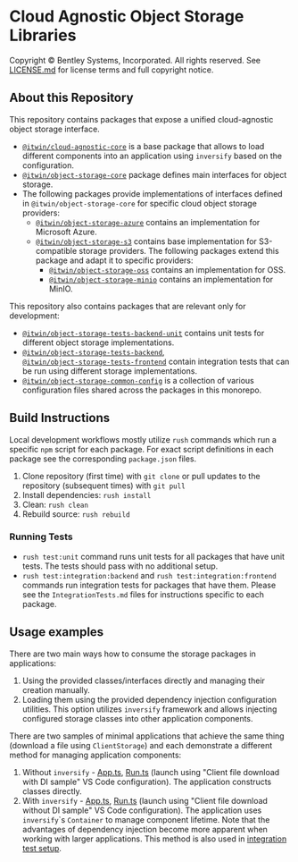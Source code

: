 # Cloud Agnostic Object Storage Libraries

Copyright © Bentley Systems, Incorporated. All rights reserved. See [LICENSE.md](./LICENSE.md) for license terms and full copyright notice.

## About this Repository

This repository contains packages that expose a unified cloud-agnostic object storage interface.

- [`@itwin/cloud-agnostic-core`](./cloud-agnostic/core/README.md) is a base package that allows to load different components into an application using `inversify` based on the configuration.
- [`@itwin/object-storage-core`](./storage/core/README.md) package defines main interfaces for object storage.
- The following packages provide implementations of interfaces defined in `@itwin/object-storage-core` for specific cloud object storage providers:
  - [`@itwin/object-storage-azure`](./storage/azure/README.md) contains an implementation for Microsoft Azure.
  - [`@itwin/object-storage-s3`](./storage/s3/README.md) contains base implementation for S3-compatible storage providers. The following packages extend this package and adapt it to specific providers:
    - [`@itwin/object-storage-oss`](./storage/oss/README.md) contains an implementation for OSS.
    - [`@itwin/object-storage-minio`](./storage/minio/README.md) contains an implementation for MinIO.

This repository also contains packages that are relevant only for development:
- [`@itwin/object-storage-tests-backend-unit`](./tests//backend-storage-unit/README.md) contains unit tests for different object storage implementations.
- [`@itwin/object-storage-tests-backend`](./tests/backend-storage/README.md),\
  [`@itwin/object-storage-tests-frontend`](./tests/frontend-storage/README.md) contain integration tests that can be run using different storage implementations.
- [`@itwin/object-storage-common-config`](./utils/common-config/README.md) is a collection of various configuration files shared across the packages in this monorepo.

## Build Instructions

Local development workflows mostly utilize `rush` commands which run a specific `npm` script for each package. For exact script definitions in each package see the corresponding `package.json` files.

1. Clone repository (first time) with `git clone` or pull updates to the repository (subsequent times) with `git pull`
2. Install dependencies: `rush install`
3. Clean: `rush clean`
4. Rebuild source: `rush rebuild`

### Running Tests

- `rush test:unit` command runs unit tests for all packages that have unit tests. The tests should pass with no additional setup.
- `rush test:integration:backend` and `rush test:integration:frontend` commands run integration tests for packages that have them. Please see the `IntegrationTests.md` files for instructions specific to each package.

## Usage examples

There are two main ways how to consume the storage packages in applications:
1. Using the provided classes/interfaces directly and managing their creation manually.
1. Loading them using the provided dependency injection configuration utilities. This option utilizes `inversify` framework and allows injecting configured storage classes into other application components.

There are two samples of minimal applications that achieve the same thing (download a file using `ClientStorage`) and each demonstrate a different method for managing application components:
1. Without `inversify` - [App.ts](./samples/src/client-file-download/without-inversify/App.ts), [Run.ts](./samples/src/client-file-download/without-inversify/Run.ts) (launch using "Client file download with DI sample" VS Code configuration). The application constructs classes directly.
1. With `inversify` - [App.ts](./samples/src/client-file-download/with-inversify/App.ts), [Run.ts](./samples/src/client-file-download/with-inversify/Run.ts) (launch using "Client file download without DI sample" VS Code configuration). The application uses `inversify`\`s `Container` to manage component lifetime. Note that the advantages of dependency injection become more apparent when working with larger applications. This method is also used in [integration test setup](tests/object-storage/src/StorageIntegrationTests.ts).
